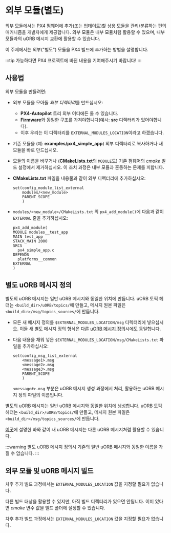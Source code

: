 # 외부 모듈(별도)

외부 모듈에서는 PX4 펌웨어에 추가(또는 업데이트)할 상용 모듈을 관리/분류하는 편의 매커니즘을 개발자에게 제공합니다. 외부 모듈은 내부 모듈처럼 활용할 수 있으며, 내부 모듈과의 uORB 메시지 교환에 활용할 수 있습니다.

이 주제에서는 외부("별도") 모듈을 PX4 빌드에 추가하는 방법을 설명합니다.

:::tip
가능하다면 PX4 프로젝트에 바뀐 내용을 기여해주시기 바랍니다!
:::

## 사용법

외부 모듈을 만들려면:

- 외부 모듈을 모아둘 *외부 디렉터리*를 만드십시오:
  - **PX4-Autopilot** 트리 외부 어디에든 둘 수 있습니다.
  - **Firmware**와 동일한 구조를 가져야합니다(예시: **src** 디렉터리가 있어야합니다).
  - 이후 우리는 이 디렉터리를 `EXTERNAL_MODULES_LOCATION`이라고 하겠습니다.
- 기존 모듈을 (예: **examples/px4_simple_app**) 외부 디렉터리로 복사하거나 새 모듈을 바로 만드십시오.
- 모듈의 이름을 바꾸거나 (**CMakeLists.txt**의 `MODULE`도) 기존 펌웨어의 *cmake*  빌드 설정에서 제거하십시오. 이 조치 과정은 내부 모듈과 혼동하는 문제를 피합니다.
- **CMakeLists.txt** 파일을 내용물과 같이 외부 디렉터리에 추가하십시오:
  ```
  set(config_module_list_external
      modules/<new_module>
      PARENT_SCOPE
      )
  ```
- `modules/<new_module>/CMakeLists.txt` 의 `px4_add_module()`에 다음과 같이 `EXTERNAL` 줄을 추가하십시오:

  ```
  px4_add_module(
  MODULE modules__test_app
  MAIN test_app
  STACK_MAIN 2000
  SRCS
    px4_simple_app.c
  DEPENDS
    platforms__common
  EXTERNAL
  )
  ```


## 별도 uORB 메시지 정의

별도의 uORB 메시지는 일반 uORB 메시지와 동일한 위치에 만듭니다. uORB 토픽 헤더는 `<build_dir>/uORB/topics/`에 만들고, 메시지 원본 파일은  `<build_dir>/msg/topics_sources/`에 만듭니다.

- 모든 새 메시지 정의를 `$EXTERNAL_MODULES_LOCATION/msg` 디렉터리에 넣으십시오. 이들 새 별도 메시지 정의 형식은 다른  [uORB 메시지 정의](../middleware/uorb.md#adding-a-new-topic)시에도 동일합니다.
- 다음 내용을 채워 넣은 `$EXTERNAL_MODULES_LOCATION/msg/CMakeLists.txt` 파일을 추가하십시오:

  ```
  set(config_msg_list_external
      <message1>.msg
      <message2>.msg
      <message3>.msg
      PARENT_SCOPE
      )
  ```
  `<message#>.msg` 부분은 uORB 메시지 생성 과정에서 처리, 활용하는 uORB 메시지 정의 파일의 이름입니다.

별도의 uORB 메시지는 일반 uORB 메시지와 동일한 위치에 생성합니다. uORB 토픽 헤더는 `<build_dir>/uORB/topics/`에 만들고, 메시지 원본 파일은  `<build_dir>/msg/topics_sources/`에 만듭니다.

[이곳](../middleware/uorb.md#adding-a-new-topic)에 설명한 바와 같이 새 uORB 메시지는 다른 uORB 메시지처럼 활용할 수 있습니다.

:::warning
별도 uORB 메시지 정의시 기존의 일반 uORB 메시지와 동일한 이름을 가질 수 없습니다.
:::


## 외부 모듈 및 uORB 메시지 빌드

차후 추가 빌드 과정에서는 `EXTERNAL_MODULES_LOCATION` 값을 지정할 필요가 없습니다.

다른 빌드 대상을 활용할 수 있지만, 아직 빌드 디렉터리가 있으면 안됩니다. 이미 있다면 *cmake* 변수 값을 빌드 폴더에 설정할 수 있습니다.

차후 추가 빌드 과정에서는 `EXTERNAL_MODULES_LOCATION` 값을 지정할 필요가 없습니다.
